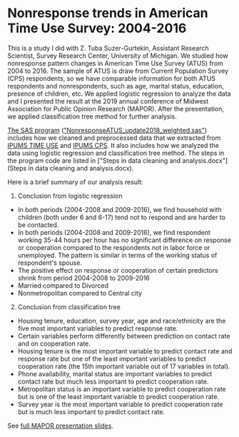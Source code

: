 # Nonresponse trends in American Time Use Survey: 2004-2016

This is a study I did with Z. Tuba Suzer-Gurtekin, Assistant Research Scientist, Survey Research Center, University of Michigan. We studied how nonresponse pattern changes in American Time Use Survey (ATUS) from 2004 to 2016. The sample of ATUS is draw from Current Population Survey (CPS) respondents, so we have comparable information for both ATUS respondents and nonrespondents, such as age, marital status, education, presence of children, etc. We applied logistic regression to analyze the data and I presented the result at the 2019 annual conference of Midwest Association for Public Opinion Research (MAPOR). After the presentation, we applied classification tree method for further analysis. 

[The SAS program](NonresponseATUS_update2018_weighted.sas) (["NonresponseATUS_update2018_weighted.sas"](NonresponseATUS_update2018_weighted.sas)) includes how we cleaned and preprocessed data that we extracted from [IPUMS TIME USE](https://timeuse.ipums.org/) and [IPUMS CPS](https://cps.ipums.org/cps/). It also includes how we analyzed the data using logistic regression and classification tree method. The steps in the program code are listed in ["Steps in data cleaning and analysis.docx"](Steps in data cleaning and analysis.docx).


Here is a brief summary of our analysis result:

1.	Conclusion from logistic regression
* In both periods (2004-2008 and 2009-2016), we find household with children (both under 6 and 6-17) tend not to respond and are harder to be contacted.
*	In both periods (2004-2008 and 2009-2016), we find respondent working 35-44 hours per hour has no significant difference on response or cooperation compared to the respondents not in labor force or unemployed. The pattern is similar in terms of the working status of respondent's spouse. 
*	The positive effect on response or cooperation of certain predictors shrink from period 2004-2008 to 2009-2016
  *	Married compared to Divorced
  *	Nonmetropolitan compared to Central city
  
2.	Conclusion from classification tree
*	Housing tenure, education, survey year, age and race/ethnicity are the five most important variables to predict response rate. 
*	Certain variables perform differently between prediction on contact rate and on cooperation rate.
  *	Housing tenure is the most important variable to predict contact rate and response rate but one of the least important variables to predict cooperation rate (the 15th important variable out of 17 variables in total).
  *	Phone availability, marital status are important variables to predict contact rate but much less important to predict cooperation rate.
  *	Metropolitan status is an important variable to predict cooperation rate but is one of the least important variable to predict cooperation rate.
  *	Survey year is the most important variable to predict cooperation rate but is much less important to predict contact rate. 

See [full MAPOR presentation slides](https://drive.google.com/file/d/1_xYzXlo6uWyXwu8zEUL8E_A9luQepBZx/view?usp=sharing).


